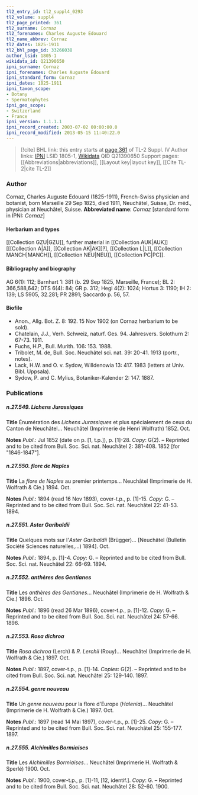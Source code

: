 ```yaml
---
tl2_entry_id: tl2_suppl4_0293
tl2_volume: suppl4
tl2_page_printed: 361
tl2_surname: Cornaz
tl2_forenames: Charles Auguste Edouard
tl2_name_abbrev: Cornaz
tl2_dates: 1825-1911
tl2_bhl_page_id: 33266038
author_lsid: 1805-1
wikidata_id: Q21390650
ipni_surname: Cornaz
ipni_forenames: Charles Auguste Édouard
ipni_standard_form: Cornaz
ipni_dates: 1825-1911
ipni_taxon_scope: 
- Botany
- Spermatophytes
ipni_geo_scope: 
- Switzerland
- France
ipni_version: 1.1.1.1
ipni_record_created: 2003-07-02 00:00:00.0
ipni_record_modified: 2013-05-15 11:40:22.0
---
```


> [!cite] BHL link: this entry starts at [page 361](https://www.biodiversitylibrary.org/page/33266038) of TL-2 Suppl. IV
> Author links: [IPNI](https://www.ipni.org/a/1805-1) LSID 1805-1, [Wikidata](https://www.wikidata.org/wiki/Q21390650) QID Q21390650
> Support pages: [[Abbreviations|abbreviations]], [[Layout key|layout key]], [[Cite TL-2|cite TL-2]]

### Author

Cornaz, Charles Auguste Edouard (1825-1911), French-Swiss physician and botanist, born Marseille 29 Sep 1825, died 1911, Neuchâtel, Suisse, Dr. méd., physician at Neuchâtel, Suisse. 
**Abbreviated name**: *Cornaz* \[standard form in IPNI: *Cornaz*\]

#### Herbarium and types

[[Collection GZU|GZU]], further material in [[Collection AUK|AUK]] \[[[Collection A|A]], [[Collection AK|AK]]?\], [[Collection L|L]], [[Collection MANCH|MANCH]], [[Collection NEU|NEU]], [[Collection PC|PC]].

#### Bibliography and biography

AG 6(1): 112; Barnhart 1: 381 (b. 29 Sep 1825, Marseille, France); BL 2: 366,588,642; DTS 6(4): 84; GR p. 312; Hegi 4(2): 1024; Hortus 3: 1190; IH 2: 139; LS 5905, 32.281; PR 2891; Saccardo p. 56, 57.

#### Biofile

- Anon., Allg. Bot. Z. 8: 192. 15 Nov 1902 (on Cornaz herbarium to be sold).
- Chatelain, J.J., Verh. Schweiz, naturf. Ges. 94. Jahresvers. Solothurn 2: 67-73. 1911.
- Fuchs, H.P., Bull. Murith. 106: 153. 1988.
- Tribolet, M. de, Bull. Soc. Neuchâtel sci. nat. 39: 20-41. 1913 (portr., notes).
- Lack, H.W. and O. v. Sydow, Willdenowia 13: 417. 1983 (letters at Univ. Bibl. Uppsala).
- Sydow, P. and C. Mylius, Botaniker-Kalender 2: 147. 1887.

### Publications

##### n.27.549. Lichens Jurassiques

**Title**
Énumération des *Lichens Jurassiques* et plus spécialement de ceux du Canton de Neuchâtel... Neuchâtel (Imprimerie de Henri Wolfrath) 1852. Oct.

**Notes**
*Publ*.: Jul 1852 (date on p. \[1, t.p.\]), p. \[1\]-28. *Copy*: G(2). – Reprinted and to be cited from Bull. Soc. Sci. nat. Neuchâtel 2: 381-408. 1852 \[for "1846-1847"\].

##### n.27.550. flore de Naples

**Title**
La *flore de Naples* au premier printemps... Neuchâtel (Imprimerie de H. Wolfrath & Cie.) 1894. Oct.

**Notes**
*Publ*.: 1894 (read 16 Nov 1893), cover-t.p., p. \[1\]-15. *Copy*: G. – Reprinted and to be cited from Bull. Soc. Sci. nat. Neuchâtel 22: 41-53. 1894.

##### n.27.551. Aster Garibaldii

**Title**
Quelques mots sur l'*Aster Garibaldii* (Brügger)... \[Neuchâtel (Bulletin Société Sciences naturelles,...) 1894\]. Oct.

**Notes**
*Publ*.: 1894, p. \[1\]-4. *Copy*: G. – Reprinted and to be cited from Bull. Soc. Sci. nat. Neuchâtel 22: 66-69. 1894.

##### n.27.552. anthères des Gentianes

**Title**
Les *anthères des Gentianes*... Neuchâtel (Imprimerie de H. Wolfrath & Cie.) 1896. Oct.

**Notes**
*Publ*.: 1896 (read 26 Mar 1896), cover-t.p., p. \[1\]-12. *Copy*: G. – Reprinted and to be cited from Bull. Soc. Sci. nat. Neuchâtel 24: 57-66. 1896.

##### n.27.553. Rosa dichroa

**Title**
*Rosa dichroa* (Lerch) & *R. Lerchii* (Rouy)... Neuchâtel (Imprimerie de H. Wolfrath & Cie.) 1897. Oct.

**Notes**
*Publ*.: 1897, cover-t.p., p. \[1\]-14. *Copies*: G(2). – Reprinted and to be cited from Bull. Soc. Sci. nat. Neuchâtel 25: 129-140. 1897.

##### n.27.554. genre nouveau

**Title**
Un *genre nouveau* pour la flore d'Europe (*Halenia*)... Neuchâtel (Imprimerie de H. Wolfrath & Cie.) 1897. Oct.

**Notes**
*Publ*.: 1897 (read 14 Mai 1897), cover-t.p., p. \[1\]-25. *Copy*: G. – Reprinted and to be cited from Bull. Soc. Sci. nat. Neuchâtel 25: 155-177. 1897.

##### n.27.555. Alchimilles Bormiaises

**Title**
Les *Alchimilles Bormiaises*... Neuchâtel (Imprimerie H. Wolfrath & Sperlé) 1900. Oct.

**Notes**
*Publ*.: 1900, cover-t.p., p. \[1\]-11, \[12, identif.\]. *Copy*: G. – Reprinted and to be cited from Bull. Soc. Sci. nat. Neuchâtel 28: 52-60. 1900.

